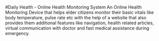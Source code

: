 #Daily Health - Online Health Monitoring System
An Online Health Monitoring Device that helps elder citizens monitor their basic vitals like body temperature, pulse rate etc with the help of a website that also provides them additional features like navigation, health related articles, virtual communication with doctor and fast medical assistance during emergency. 

